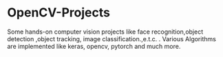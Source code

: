 # OpenCV-Projects
Some hands-on computer vision projects like face recognition,object detection ,object tracking, image classification.,e.t.c. . Various Algorithms are implemented like keras, opencv, pytorch and much more.
